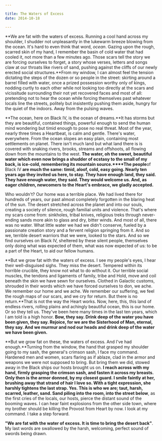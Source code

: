 ```yaml
---

title: The Waters of Excess
date: 2014-10-18

---
```


**We are fat with the waters of excess. Running a cool hand across my shoulder, I shudder not unpleasantly in the lukewarm breeze blowing from the ocean. It's hard to even think that word, *ocean*. Gazing upon the rough, scarred skin of my hand, I remember the basin of cold water that had cooled it, not more than a few minutes ago. Those scars tell the story we are forcing ourselves to forget, a story whose verses, letters and songs claw at our throats like rivers of sand, pushing against the cliffs of our newly erected social structures.**From my window, I can almost feel the tension dictating the steps of the dozen or so people in the street: skirting around a barrel filled with water, once a prized possession worthy only of kings, nodding curtly to each other while not looking too directly at the scars and vicissitude surrounding their not yet recovered faces and most of all: pretending not to hear the ocean while forcing themselves past whatever locals line the streets, politely but insistently pushing them aside, hungry for the quiet of the indoors. Away from the pulsing waves.

**The ocean, here on Black IV, is the ocean of dreams.**It has storms but they are beautiful, contained things, powerful enough to send the human mind wondering but timid enough to pose no real threat. Most of the year, nearly three times a Heartbeat, is calm and gentle. There's water, everywhere. From the ocean slopes an easy plain, containing most settlements on planet. There isn't much land but what land there is is covered with snaking rivers, brooks, streams and offshoots, all flowing down from the mountains to the west. **The water, oh the sweet, beautiful water which even now brings a shudder of ecstasy to the small of my back, is ice-cold, remembering its mountain source.****The people**of Black IV **are much the same: timid, aloof, cold, easy going. Nearly ten years ago they invited us here, to stay. They have enough land, they said. They have enough water, they said. They would welcome us. And, as eager children, newcomers to the Heart's embrace, we gladly accepted.**

Who wouldn't? Our home was a terrible place. We had lived there for hundreds of years, our past almost completely forgotten in the blaring heat of the sun. The desert stretched across the planet and into our souls, creating a society of silence, rough familial units and violence. That's where my scars come from: sinkholes, tribal knives, religious treks through never-ending sands more akin to glass and dry, bitter winds. And most of all, there was no water. What little water we had we didn't conserve, fueled by a passionate creation story and a fervent religion springing from it. And so we, terrible desert warriors that we were, looked to the stars. And so we find ourselves on Black IV, sheltered by these silent people, themselves only doing what was expected of them, what was now expected of us: to be a part of the Heart, to aid our fellow humans.

**But we grow fat with the waters of excess. I see my people's eyes, I hear their well-disguised sighs. They miss the desert. Tempered within its horrible crucible, they know not what to do without it. Our terrible social muscles, the tendons and ligaments of family, tribe and Hold, move and coil beneath the skin we have sewn for ourselves. Clothed in Galactic customs, shrouded in their words which we have forced ourselves to don, we ache. We remember our home and we ache. We remember our suffering, we feel the rough maps of our scars, and we cry for return. But there is no return.**That is not the way the Heart works. Now, here, this, this land of endless rivers, rolling plains and achingly beautiful ocean, this is our home. Or so they tell us. They've been here many times in the last ten years, which I am told is a high honor. **Bow, they say. Drink deep of the water you have been given, they say. Rejoice, for we are the Sisterhood of Man, eternal, they say. And we murmur and nod our heads and drink deep of the water we have been given.**

**But we grow fat on these, the waters of excess. And I've had enough.**Turning from the window, the hand that grasped my shoulder going to my sash, the general's crimson sash, I face my command. Hardened men and women, scars flaring as if ablaze, clad in the armor and weapons we were not supposed to bring. But bring them we did, stowed away in the Black ships our hosts brought us on. **I reach across with my hand, firmly grasping the crimson sash, and fasten it across my breasts. Only then is the armor donned, by my closest guard. I smile faintly at her, brushing away that strand of hair I love so. With a tight expression, she harshly tightens the last strap. Yes. This is who we are; taut, harsh, scarred, leather, sand. Sand piling into the room, into the street below**, as the first cries of the locals, our hosts, pierce the distant sound of the booming waves. I can hear faint explosions  from the other side town, where my brother should be killing the Provost from Heart by now. I look at my command. I take a step forward.

**"We are fat with the water of excess. It is time to bring the desert back"**. My last words are swallowed by the harsh, welcoming, perfect sound of swords being drawn.